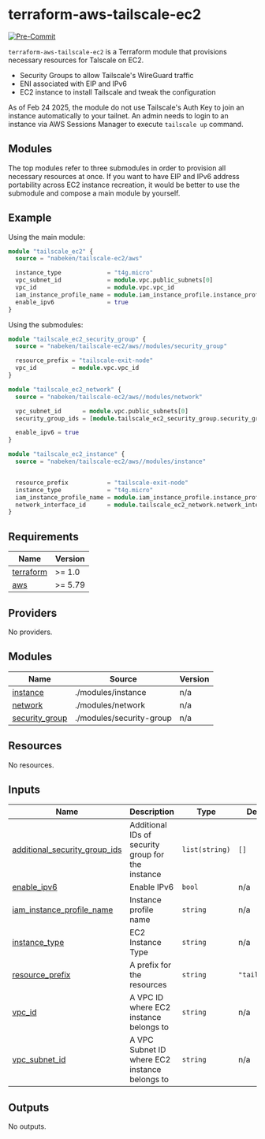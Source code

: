 # terraform-aws-tailscale-ec2

[![Pre-Commit](https://github.com/nabeken/terraform-aws-tailscale-ec2/actions/workflows/pre-commit.yml/badge.svg)](https://github.com/nabeken/terraform-aws-tailscale-ec2/actions/workflows/pre-commit.yml)

`terraform-aws-tailscale-ec2` is a Terraform module that provisions necessary resources for Talscale on EC2.
- Security Groups to allow Tailscale's WireGuard traffic
- ENI associated with EIP and IPv6
- EC2 instance to install Tailscale and tweak the configuration

As of Feb 24 2025, the module do not use Tailscale's Auth Key to join an instance automatically to your tailnet. An admin needs to login to an instance via AWS Sessions Manager to execute `tailscale up` command.

## Modules

The top modules refer to three submodules in order to provision all necessary resources at once. If you want to have EIP and IPv6 address portability across EC2 instance recreation, it would be better to use the submodule and compose a main module by yourself.

## Example

Using the main module:
```terraform
module "tailscale_ec2" {
  source = "nabeken/tailscale-ec2/aws"

  instance_type             = "t4g.micro"
  vpc_subnet_id             = module.vpc.public_subnets[0]
  vpc_id                    = module.vpc.vpc_id
  iam_instance_profile_name = module.iam_instance_profile.instance_profile_name
  enable_ipv6               = true
}
```

Using the submodules:
```terraform
module "tailscale_ec2_security_group" {
  source = "nabeken/tailscale-ec2/aws//modules/security_group"

  resource_prefix = "tailscale-exit-node"
  vpc_id          = module.vpc.vpc_id
}

module "tailscale_ec2_network" {
  source = "nabeken/tailscale-ec2/aws//modules/network"

  vpc_subnet_id      = module.vpc.public_subnets[0]
  security_group_ids = [module.tailscale_ec2_security_group.security_group_id]

  enable_ipv6 = true
}

module "tailscale_ec2_instance" {
  source = "nabeken/tailscale-ec2/aws//modules/instance"


  resource_prefix           = "tailscale-exit-node"
  instance_type             = "t4g.micro"
  iam_instance_profile_name = module.iam_instance_profile.instance_profile_name
  network_interface_id      = module.tailscale_ec2_network.network_interface_id
}
```

<!-- BEGINNING OF PRE-COMMIT-TERRAFORM DOCS HOOK -->
## Requirements

| Name | Version |
|------|---------|
| <a name="requirement_terraform"></a> [terraform](#requirement\_terraform) | >= 1.0 |
| <a name="requirement_aws"></a> [aws](#requirement\_aws) | >= 5.79 |

## Providers

No providers.

## Modules

| Name | Source | Version |
|------|--------|---------|
| <a name="module_instance"></a> [instance](#module\_instance) | ./modules/instance | n/a |
| <a name="module_network"></a> [network](#module\_network) | ./modules/network | n/a |
| <a name="module_security_group"></a> [security\_group](#module\_security\_group) | ./modules/security-group | n/a |

## Resources

No resources.

## Inputs

| Name | Description | Type | Default | Required |
|------|-------------|------|---------|:--------:|
| <a name="input_additional_security_group_ids"></a> [additional\_security\_group\_ids](#input\_additional\_security\_group\_ids) | Additional IDs of security group for the instance | `list(string)` | `[]` | no |
| <a name="input_enable_ipv6"></a> [enable\_ipv6](#input\_enable\_ipv6) | Enable IPv6 | `bool` | n/a | yes |
| <a name="input_iam_instance_profile_name"></a> [iam\_instance\_profile\_name](#input\_iam\_instance\_profile\_name) | Instance profile name | `string` | n/a | yes |
| <a name="input_instance_type"></a> [instance\_type](#input\_instance\_type) | EC2 Instance Type | `string` | n/a | yes |
| <a name="input_resource_prefix"></a> [resource\_prefix](#input\_resource\_prefix) | A prefix for the resources | `string` | `"tailscale"` | no |
| <a name="input_vpc_id"></a> [vpc\_id](#input\_vpc\_id) | A VPC ID where EC2 instance belongs to | `string` | n/a | yes |
| <a name="input_vpc_subnet_id"></a> [vpc\_subnet\_id](#input\_vpc\_subnet\_id) | A VPC Subnet ID where EC2 instance belongs to | `string` | n/a | yes |

## Outputs

No outputs.
<!-- END OF PRE-COMMIT-TERRAFORM DOCS HOOK -->
